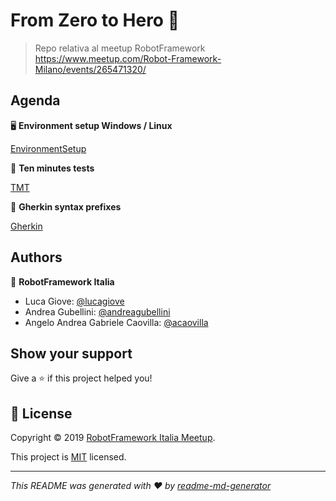 # From Zero to Hero 🤖

> Repo relativa al meetup RobotFramework https://www.meetup.com/Robot-Framework-Milano/events/265471320/

## Agenda

🖥 **Environment setup Windows / Linux**

[EnvironmentSetup](#)

📁 **Ten minutes tests**

[TMT](https://github.com/RobotFramework-Italia/FromZerotoHero/blob/master/TMT)


💎 **Gherkin syntax prefixes**

[Gherkin](/gherkinExample.robot)


## Authors

👤 **RobotFramework Italia**

* Luca Giove: [@lucagiove](https://github.com/lucagiove)
* Andrea Gubellini: [@andreagubellini](https://github.com/andreagubellini)
* Angelo Andrea Gabriele Caovilla: [@acaovilla](https://github.com/acaovilla)

## Show your support

Give a ⭐️ if this project helped you!


## 📝 License

Copyright © 2019 [RobotFramework Italia Meetup](https://github.com/RobotFramework-Italia).

This project is [MIT](https://github.com/kefranabg/readme-md-generator/blob/master/LICENSE) licensed.

***
_This README was generated with ❤️ by [readme-md-generator](https://github.com/kefranabg/readme-md-generator)_